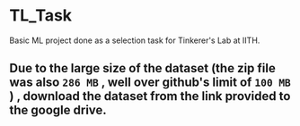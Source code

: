 # TL_Task
Basic ML project done as a selection task for Tinkerer's Lab at IITH.

## Due to the large size of the dataset (the zip file was also `286 MB` , well over github's  limit of `100 MB` ) , download the dataset from the link provided to the google drive. 
